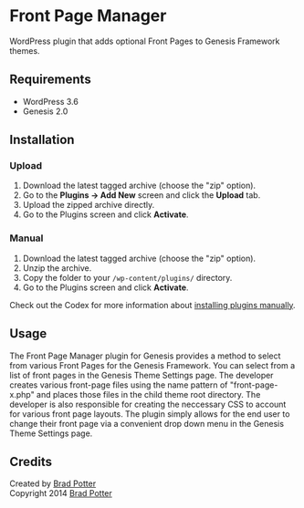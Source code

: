 # Front Page Manager

WordPress plugin that adds optional Front Pages to Genesis Framework themes.

## Requirements
 * WordPress 3.6
 * Genesis 2.0

## Installation

### Upload

1. Download the latest tagged archive (choose the "zip" option).
2. Go to the __Plugins -> Add New__ screen and click the __Upload__ tab.
3. Upload the zipped archive directly.
4. Go to the Plugins screen and click __Activate__.

### Manual

1. Download the latest tagged archive (choose the "zip" option).
2. Unzip the archive.
3. Copy the folder to your `/wp-content/plugins/` directory.
4. Go to the Plugins screen and click __Activate__.

Check out the Codex for more information about [installing plugins manually](http://codex.wordpress.org/Managing_Plugins#Manual_Plugin_Installation).

## Usage

The Front Page Manager plugin for Genesis provides a method to select from various Front Pages for the Genesis Framework. You can select from a list of front pages in the Genesis Theme Settings page. The developer creates various front-page files using the name pattern of "front-page-x.php" and places those files in the child theme root directory. The developer is also responsible for creating the neccessary CSS to account for various front page layouts. The plugin simply allows for the end user to change their front page via a convenient drop down menu in the Genesis Theme Settings page.

## Credits

Created by [Brad Potter](https://twitter.com/bradleypotter)  
Copyright 2014 [Brad Potter](http://bradpotter.com/)
